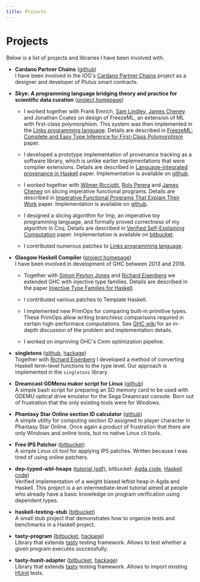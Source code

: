 ```yaml
---
title: Projects
---
```


Projects
========

Below is a list of projects and libraries I have been involved with.

  * **Cardano Partner Chains**
    ([github](https://github.com/input-output-hk/partner-chains-smart-contracts))\
    I have been involved in the IOG's [Cardano Partner
    Chains](https://github.com/input-output-hk/partner-chains) project as a
    designer and developer of Plutus smart contracts.

  * **Skye: A programming language bridging theory and practice for scientific
    data curation**
    ([project homepage](http://homepages.inf.ed.ac.uk/jcheney/group/skye.html))
    - I worked together with Frank Emrich,
      [Sam Lindley](https://homepages.inf.ed.ac.uk/slindley/),
      [James Cheney](http://homepages.inf.ed.ac.uk/jcheney/) and Jonathan Coates
      on design of FreezeML, an extension of ML with first-class polymorphism.
      This system was then implemented in the [Links programming
      language](https://links-lang.org/).  Details are described in [FreezeML:
      Complete and Easy Type Inference for First-Class
      Polymorphism](/files/emrich_lindley_stolarek_cheney_coates_freezeml.pdf)
      paper.

    - I developed a prototype implementation of provenance tracking as a
      software library, which is unlike earlier implementations that were
      compiler extensions.  Details are described in [Language-integrated
      provenance in
      Haskell](/files/stolarek_cheney_language_integrated_provenance_in_haskell.pdf)
      paper.  Implementation is available on
      [github](https://github.com/jstolarek/skye-dsh).

    - I worked together with
      [Wilmer Ricciotti](http://www.wilmer-ricciotti.net/),
      [Roly Perera](http://www.dcs.gla.ac.uk/~roly/) and
      [James Cheney](http://homepages.inf.ed.ac.uk/jcheney/) on slicing
      imperative functional programs.  Details are described in
      [Imperative Functional Programs That Explain Their
      Work](/files/ricciotti_stolarek_perera_cheney_icfp2017.pdf) paper.
      Implementation is available on
      [github](https://github.com/jstolarek/slicer).

    - I designed a slicing algorithm for Imp, an imperative toy programming
      language, and formally proved correctness of my algorithm in Coq. Details
      are described in [Verified Self-Explaining
      Computation](/files/stolarek_cheney_verified_self_explaining_computation.pdf)
      paper. Implementation is available on
      [bitbucket](https://bitbucket.org/jstolarek/gc_imp_slicing).

    - I contributed numerous patches to [Links programming
      language](https://links-lang.org/).

  * **Glasgow Haskell Compiler**
    ([project homepage](https://gitlab.haskell.org/ghc/ghc))\
    I have been involved in development of GHC between 2013 and 2016.

    - Together with [Simon Peyton
      Jones](https://simon.peytonjones.org/) and [Richard
      Eisenberg](https://richarde.dev/) we extended GHC with injective type
      families.  Details are described in the paper [Injective Type Families for
      Haskell](/files/stolarek_peyton-jones_eisenberg_injectivity.pdf).

    - I contributed various patches to Template Haskell.

    - I implemented new PrimOps for comparing built-in primitive types.  These
      PrimOps allow writing branchless comparisons required in certain
      high-performace computations.  See [GHC
      wiki](https://gitlab.haskell.org/ghc/ghc/-/wikis/prim-bool) for an
      in-depth discussion of the problem and implementation details.

    - I worked on improving GHC's Cmm optimization pipeline.

  * **singletons** ([github](http://www.github.com/goldfirere/singletons),
    [hackage](http://hackage.haskell.org/package/singletons))\
    Together with [Richard Eisenberg](https://richarde.dev/) I developed a
    method of converting Haskell term-level functions to the type level.  Our
    approach is implemented in the `singletons` library.

  * **Dreamcast GDMenu maker script for Linux**
    ([github](https://github.com/jstolarek/dc-card-maker-script))\
    A simple bash script for preparing an SD memory card to be used with GDEMU
    optical drive emulator for the Sega Dreamcast console.  Born out of
    frustration that the only existing tools were for Windows.

  * **Phantasy Star Online section ID calculator**
    ([github](https://github.com/jstolarek/pso-calc))\
    A simple utility for computing section ID assigned to player character in
    Phantasy Star Online.  Once again a product of frustration that there are
    only Windows and online tools, but no native Linux cli tools.

  * **Free IPS Patcher**
    ([bitbucket](https://bitbucket.org/jstolarek/free-ips-patcher))\
    A simple Linux cli tool for applying IPS patches.  Written because I was
    tired of using online patchers.

  * **dep-typed-wbl-heaps** ([tutorial (pdf)](/files/dep-typed-wbl-heaps.pdf),
    bitbucket: [Agda code](https://bitbucket.org/jstolarek/dep-typed-wbl-heaps),
    [Haskell code](https://bitbucket.org/jstolarek/dep-typed-wbl-heaps-hs))\
    Verified implementation of a weight biased leftist heap in Agda and Haskell.
    This project is a an intermediate-level tutorial aimed at people who already
    have a basic knowledge on program verification using dependent types.

  * **haskell-testing-stub**
    ([bitbucket](https://bitbucket.org/jstolarek/haskell-testing-stub))\
    A small stub project that demonstrates how to organize tests and benchmarks
    in a Haskell project.

  * **tasty-program**
    ([bitbucket](https://bitbucket.org/jstolarek/tasty-program),
    [hackage](http://hackage.haskell.org/package/tasty-program))\
    Library that extends [tasty](http://hackage.haskell.org/package/tasty)
    testing framework.  Allows to test whether a given program executes
    successfully.

  * **tasty-hunit-adapter**
    ([bitbucket](https://bitbucket.org/jstolarek/tasty-hunit-adapter/),
    [hackage](http://hackage.haskell.org/package/tasty-hunit-adapter))\
    Library that extends [tasty](http://hackage.haskell.org/package/tasty)
    testing framework.  Allows to import existing
    [HUnit](http://hackage.haskell.org/package/HUnit) tests.
